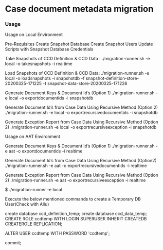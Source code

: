 # Case document metadata migration

### Usage
 
 Usage on Local Environment
 
 Pre-Requisites
     Create Snapshot Database
     Create Snapshot Users 
     Update Scripts with Snapshot Database Credentials
 
 Take Snapshots of CCD Definition & CCD Data : 
 ./migration-runner.sh -e local -o takesnapshots -i realtime
 
 Load Snapshots of CCD Definition & CCD Data: 
 ./migration-runner.sh -e local -o loadsnapshots -i snapshotdb -f snapshot-definition-store-20200325-171225 -t snapshot-data-store-20200325-171226
 
 Generate Document Keys & Document Id’s (Option 1)
 ./migration-runner.sh -e local -o exportdocumentids -i snapshotdb
 
 Generate Document Id’s from Case Data Using Recursive Method (Option 2)
 ./migration-runner.sh -e local -o exportrecursivedocumentids -i snapshotdb
 
 Generate Exception Report from Case Data Using Recursive Method (Option 2)
 ./migration-runner.sh -e local -o exportrecursiveexception -i snapshotdb
 

Usage on AAT Environment

Generate Document Keys & Document Id’s (Option 1)
./migration-runner.sh -e aat -o exportdocumentids -i realtime

Generate Document Id’s from Case Data Using Recursive Method (Option2)
./migration-runner.sh -e aat -o exportrecursivedocumentids -i realtime

Generate Exception Report from Case Data Using Recursive Method (Option 2)
./migration-runner.sh -e aat -o exportrecursiveexception -i realtime


$ ./migration-runner -e local

Execute the below mentioned commands to create a Temporary DB User(Check  with Allu)

create database ccd_definition_temp;
create database ccd_data_temp;
CREATE ROLE ccdtemp WITH
  LOGIN
  SUPERUSER
  INHERIT
  CREATEDB
  CREATEROLE
  REPLICATION;
 
 ALTER USER ccdtemp WITH PASSWORD 'ccdtemp';
  
 commit;